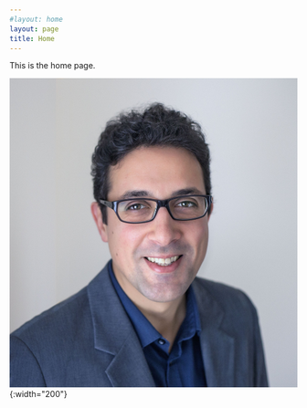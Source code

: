```yaml
---
#layout: home
layout: page
title: Home
---
```


This is the home page.

![Profile picture](/assets/images/foto_pro.jpg){:width="200"}
